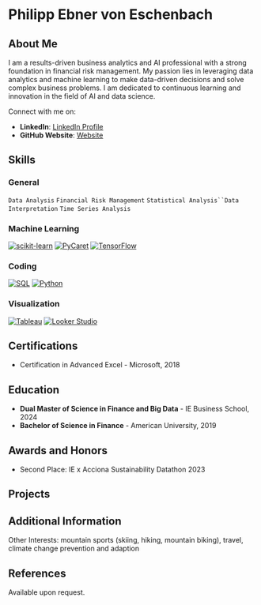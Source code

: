 # Philipp Ebner von Eschenbach

## About Me

I am a results-driven business analytics and AI professional with a strong foundation in financial risk management. My passion lies in leveraging data analytics and machine learning to make data-driven decisions and solve complex business problems. I am dedicated to continuous learning and innovation in the field of AI and data science.

Connect with me on:
- **LinkedIn**: [ LinkedIn Profile](https://www.linkedin.com/in/philipp-ebner-von-eschenbach/)
- **GitHub Website**: [Website](https://github.com/PhilippEbnervE)

## Skills
### General
`Data Analysis` `Financial Risk Management` `Statistical Analysis``Data Interpretation` `Time Series Analysis`

### Machine Learning
[![scikit-learn](https://img.shields.io/badge/scikit--learn-FF6F61?style=for-the-badge&logo=scikit-learn&logoColor=white)](https://scikit-learn.org/stable/)
[![PyCaret](https://img.shields.io/badge/PyCaret-00A5AB?style=for-the-badge&logo=pycaret&logoColor=white)](https://pycaret.org/)
[![TensorFlow](https://img.shields.io/badge/TensorFlow-FF6F00?style=for-the-badge&logo=tensorflow&logoColor=white)](https://www.tensorflow.org/)

### Coding
[![SQL](https://img.shields.io/badge/SQL-FF5733?style=for-the-badge&logo=sql&logoColor=white)](https://en.wikipedia.org/wiki/SQL)
[![Python](https://img.shields.io/badge/Python-44BD32?style=for-the-badge&logo=python&logoColor=white)](https://www.python.org/)

### Visualization
[![Tableau](https://img.shields.io/badge/Tableau-009B75?style=for-the-badge&logo=tableau&logoColor=white)](https://www.tableau.com/)
[![Looker Studio](https://img.shields.io/badge/Looker_Studio-00ACDC?style=for-the-badge&logo=looker&logoColor=white)](https://looker.com/)


## Certifications

- Certification in Advanced Excel - Microsoft, 2018

## Education

- **Dual Master of Science in Finance and Big Data** - IE Business School, 2024
- **Bachelor of Science in Finance** - American University, 2019

## Awards and Honors

- Second Place: IE x Acciona Sustainability Datathon 2023

## Projects


## Additional Information

Other Interests: mountain sports (skiing, hiking, mountain biking), travel, climate change prevention and adaption

## References

Available upon request.

